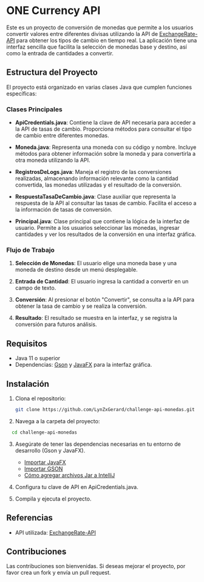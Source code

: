 # ONE Currency API

Este es un proyecto de conversión de monedas que permite a los usuarios convertir valores entre diferentes divisas utilizando la API de [ExchangeRate-API](https://www.exchangerate-api.com) para obtener los tipos de cambio en tiempo real. La aplicación tiene una interfaz sencilla que facilita la selección de monedas base y destino, así como la entrada de cantidades a convertir.

## Estructura del Proyecto

El proyecto está organizado en varias clases Java que cumplen funciones específicas:

### Clases Principales

- **ApiCredentials.java**: Contiene la clave de API necesaria para acceder a la API de tasas de cambio. Proporciona métodos para consultar el tipo de cambio entre diferentes monedas.

- **Moneda.java**: Representa una moneda con su código y nombre. Incluye métodos para obtener información sobre la moneda y para convertirla a otra moneda utilizando la API.

- **RegistrosDeLogs.java**: Maneja el registro de las conversiones realizadas, almacenando información relevante como la cantidad convertida, las monedas utilizadas y el resultado de la conversión.

- **RespuestaTasaDeCambio.java**: Clase auxiliar que representa la respuesta de la API al consultar las tasas de cambio. Facilita el acceso a la información de tasas de conversión.

- **Principal.java**: Clase principal que contiene la lógica de la interfaz de usuario. Permite a los usuarios seleccionar las monedas, ingresar cantidades y ver los resultados de la conversión en una interfaz gráfica.

### Flujo de Trabajo

1. **Selección de Monedas**: El usuario elige una moneda base y una moneda de destino desde un menú desplegable.
  
2. **Entrada de Cantidad**: El usuario ingresa la cantidad a convertir en un campo de texto.

3. **Conversión**: Al presionar el botón "Convertir", se consulta a la API para obtener la tasa de cambio y se realiza la conversión.

4. **Resultado**: El resultado se muestra en la interfaz, y se registra la conversión para futuros análisis.

## Requisitos

- Java 11 o superior
- Dependencias: [Gson](https://github.com/google/gson) y [JavaFX](https://openjfx.io/) para la interfaz gráfica.

## Instalación

1. Clona el repositorio:
   ```bash
   git clone https://github.com/LynZxGerard/challenge-api-monedas.git
    ```
2. Navega a la carpeta del proyecto:
  ```bash
    cd challenge-api-monedas  
  ```

3. Asegúrate de tener las dependencias necesarias en tu entorno de desarrollo (Gson y JavaFX).
   - [Importar JavaFX](https://www.youtube.com/watch?v=udigo_qSp_k)
   - [Importar GSON](https://www.youtube.com/watch?v=IstAH4_8aO0)
   - [Cómo agregar archivos Jar a IntelliJ](https://www.youtube.com/watch?v=yAivHMoLR7o)


5. Configura tu clave de API en ApiCredentials.java.

6. Compila y ejecuta el proyecto.

## Referencias

- API utilizada: [ExchangeRate-API](https://www.exchangerate-api.com)

## Contribuciones
Las contribuciones son bienvenidas. Si deseas mejorar el proyecto, por favor crea un fork y envía un pull request.
